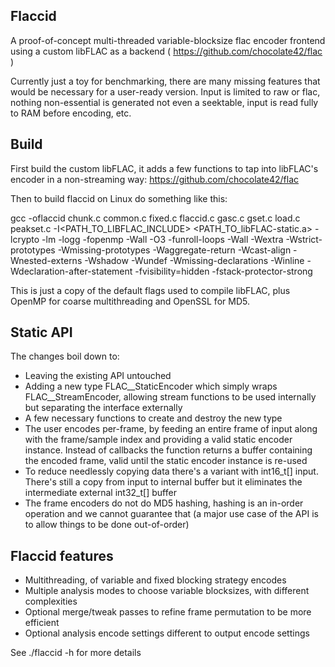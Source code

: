 ## Flaccid

A proof-of-concept multi-threaded variable-blocksize flac encoder frontend using a custom libFLAC as a backend ( https://github.com/chocolate42/flac )

Currently just a toy for benchmarking, there are many missing features that would be necessary for a user-ready version. Input is limited to raw or flac, nothing non-essential is generated not even a seektable, input is read fully to RAM before encoding, etc.

## Build

First build the custom libFLAC, it adds a few functions to tap into libFLAC's encoder in a non-streaming way: https://github.com/chocolate42/flac

Then to build flaccid on Linux do something like this:

gcc -oflaccid chunk.c common.c fixed.c flaccid.c gasc.c gset.c load.c peakset.c -I<PATH_TO_LIBFLAC_INCLUDE> <PATH_TO_libFLAC-static.a> -lcrypto -lm -logg -fopenmp -Wall -O3 -funroll-loops -Wall -Wextra -Wstrict-prototypes -Wmissing-prototypes -Waggregate-return -Wcast-align -Wnested-externs -Wshadow -Wundef -Wmissing-declarations -Winline  -Wdeclaration-after-statement -fvisibility=hidden -fstack-protector-strong

This is just a copy of the default flags used to compile libFLAC, plus OpenMP for coarse multithreading and OpenSSL for MD5.

## Static API

The changes boil down to:

* Leaving the existing API untouched
* Adding a new type FLAC__StaticEncoder which simply wraps FLAC__StreamEncoder, allowing stream functions to be used internally but separating the interface externally
* A few necessary functions to create and destroy the new type
* The user encodes per-frame, by feeding an entire frame of input along with the frame/sample index and providing a valid static encoder instance. Instead of callbacks the function returns a buffer containing the encoded frame, valid until the static encoder instance is re-used
* To reduce needlessly copying data there's a variant with int16_t[] input. There's still a copy from input to internal buffer but it eliminates the intermediate external int32_t[] buffer
* The frame encoders do not do MD5 hashing, hashing is an in-order operation and we cannot guarantee that (a major use case of the API is to allow things to be done out-of-order)

## Flaccid features

* Multithreading, of variable and fixed blocking strategy encodes
* Multiple analysis modes to choose variable blocksizes, with different complexities 
* Optional merge/tweak passes to refine frame permutation to be more efficient
* Optional analysis encode settings different to output encode settings

See ./flaccid -h for more details
